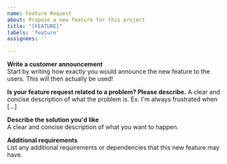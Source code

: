 ```yaml
---
name: Feature Request
about: Propose a new feature for this project
title: "[FEATURE]"
labels: 'feature'
assignees: ''

---
```

**Write a customer announcement**  
Start by writing how exactly you would announce the new feature to the users. This will then actually be used!  


**Is your feature request related to a problem? Please describe.**
A clear and concise description of what the problem is. Ex. I'm always frustrated when [...]  


**Describe the solution you'd like**  
A clear and concise description of what you want to happen.  


**Additional requirements**  
List any additional requirements or dependencies that this new feature may have.  
